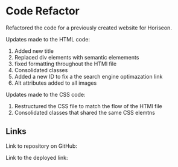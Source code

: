 # Code Refactor

Refactored the code for a previously created website for Horiseon.

Updates made to the HTML code:
 1. Added new title
 2. Replaced div elements with semantic elemements
 3. fixed formatting throughout the HTMl file
 4. Consolidated classes
 5. Added a new ID to fix a the search engine optimazation link
 6. Alt attributes added to all images

 Updates made to the CSS code:
 1. Restructured the CSS file to match the flow of the HTMl file
 2. Consolidated classes that shared the same CSS elemtns

## Links

Link to repository on GitHub:

Link to the deployed link: 

